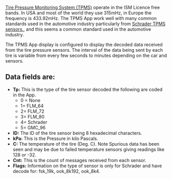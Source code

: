 [Tire Pressure Monitoring System (TPMS)](https://en.wikipedia.org/wiki/Tire-pressure_monitoring_system) operate in the ISM Licence free bands. In USA and most of the world they use 315mHz, in Europe the frequency is 433.92mHz. The TPMS App work well with many common standards used in the automotive industry particularly from [Schrader TPMS sensors.](https://www.schradertpms.com), and this seems a common standard used in the automotive industry.

The TPMS App display is configured to display the decoded data received from the tire pressure sensors. The interval of the data being sent by each tire is variable from every few seconds to minutes depending on the car and sensors.

## Data fields are:
* **Tp:** This is the type of the tire sensor decoded the following are coded in the App.
    * 0 = None
    * 1= FLM_64
    * 2= FLM_72
    * 3= FLM_80
    * 4= Schrader
    * 5= GMC_96
* **ID:** The ID of the tire sensor being 8 hexadecimal characters.
* **kPa:** This is the Pressure in kilo Pascals. 
* **C:** The temperature of the tire (Deg. C). Note Spurious data has been seen and may be due to failed temperature sensors giving readings like 128 or -32.
* **Cnt:** This is the count of messages received from each sensor.
* **Flags:** Information on the type of sensor is only for Schrader and have decode for: fsk_19k, ook_8k192, ook_8k4.


